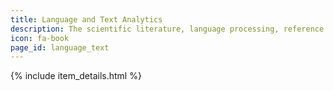 ```yaml
---
title: Language and Text Analytics
description: The scientific literature, language processing, reference information, and documentation.
icon: fa-book
page_id: language_text
---
```

{% include item_details.html %}